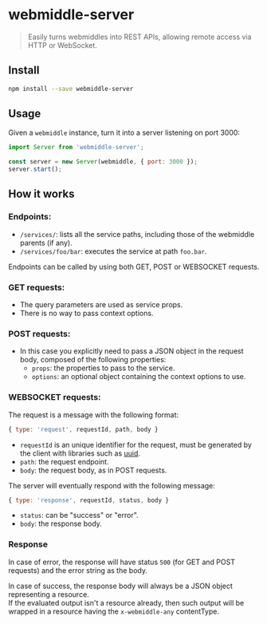 # webmiddle-server

> Easily turns webmiddles into REST APIs, allowing remote access via HTTP or WebSocket.

## Install

```bash
npm install --save webmiddle-server
```

## Usage

Given a `webmiddle` instance, turn it into a server listening on port 3000:

```jsx
import Server from 'webmiddle-server';

const server = new Server(webmiddle, { port: 3000 });
server.start();
```

## How it works

### Endpoints:

- `/services/`: lists all the service paths, including those of the webmiddle parents (if any).
- `/services/foo/bar`: executes the service at path `foo.bar`.

Endpoints can be called by using both GET, POST or WEBSOCKET requests.

### GET requests:
- The query parameters are used as service props.
- There is no way to pass context options.

### POST requests:
- In this case you explicitly need to pass a JSON object in the request body, composed of the following properties:
  - `props`: the properties to pass to the service.
  - `options`: an optional object containing the context options to use.
  
### WEBSOCKET requests:
The request is a message with the following format:

```javascript
{ type: 'request', requestId, path, body }
```

- `requestId` is an unique identifier for the request, must be generated by the client with libraries such as [uuid](https://www.npmjs.com/package/uuid).
- `path`: the request endpoint.
- `body`: the request body, as in POST requests.

The server will eventually respond with the following message:

```javascript
{ type: 'response', requestId, status, body }
```

- `status`: can be "success" or "error".
- `body`: the response body.

### Response

In case of error, the response will have status `500` (for GET and POST requests) and the error string as the body.

In case of success, the response body will always be a JSON object representing a resource.  
If the evaluated output isn't a resource already, then such output will be wrapped in a resource having the `x-webmiddle-any` contentType.

